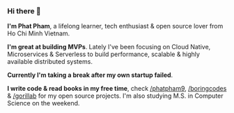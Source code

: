### Hi there 👋

**I'm Phat Pham**, a lifelong learner, tech enthusiast & open source lover from Ho Chi Minh Vietnam.

**I'm great at building MVPs**. Lately I've been focusing on Cloud Native, Microservices & Serverless to build performance, scalable & highly available distributed systems.

**Currently I'm taking a break after my own startup failed**.

**I write code & read books in my free time**, check [/phatpham9](https://github.com/phatpham9?tab=repositories), [/boringcodes](https://github.com/boringcodes) & [/gorillab](https://github.com/gorillab) for my open source projects. I'm also studying M.S. in Computer Science on the weekend.

<!--
**phatpham9/phatpham9** is a ✨ _special_ ✨ repository because its `README.md` (this file) appears on your GitHub profile.

Here are some ideas to get you started:

- 🔭 I’m currently working on ...
- 🌱 I’m currently learning ...
- 👯 I’m looking to collaborate on ...
- 🤔 I’m looking for help with ...
- 💬 Ask me about ...
- 📫 How to reach me: ...
- 😄 Pronouns: ...
- ⚡ Fun fact: ...
-->
